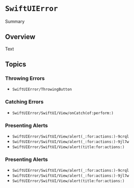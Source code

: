 # ``SwiftUIError``

<!--@START_MENU_TOKEN@-->Summary<!--@END_MENU_TOKEN@-->

## Overview

<!--@START_MENU_TOKEN@-->Text<!--@END_MENU_TOKEN@-->

## Topics

### Throwing Errors
- ``SwiftUIError/ThrowingButton``

### Catching Errors
- ``SwiftUIError/SwiftUI/View/onCatch(of:perform:)``

### Presenting Alerts
- ``SwiftUIError/SwiftUI/View/alert(_:for:actions:)-9crql``
- ``SwiftUIError/SwiftUI/View/alert(_:for:actions:)-9jl7w``
- ``SwiftUIError/SwiftUI/View/alert(title:for:actions:)``

### Presenting Alerts
- ``SwiftUIError/SwiftUI/View/alert(_:for:actions:)-9crql``
- ``SwiftUIError/SwiftUI/View/alert(_:for:actions:)-9jl7w``
- ``SwiftUIError/SwiftUI/View/alert(title:for:actions:)``


<!--- ``SwiftUIError/SwiftUI/View/onCatch(of:perform:)``-->
